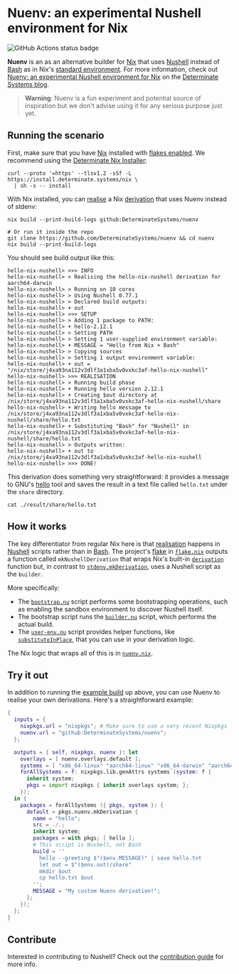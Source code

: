 # Nuenv: an experimental Nushell environment for Nix

![GitHub Actions status badge](https://github.com/DeterminateSystems/nuenv/actions/workflows/ci.yml/badge.svg?branch=main)

**Nuenv** is an as an alternative builder for [Nix] that uses [Nushell] instead of [Bash] as in Nix's [standard environment][stdenv].
For more information, check out [Nuenv: an experimental Nushell environment for Nix][post] on the [Determinate Systems blog][blog].

> **Warning**: Nuenv is a fun experiment and potential source of inspiration but we don't advise using it for any serious purpose just yet.

## Running the scenario

First, make sure that you have [Nix] installed with [flakes enabled][flake]. We recommend using the [Determinate Nix Installer][dni]:

```shell
curl --proto '=https' --tlsv1.2 -sSf -L https://install.determinate.systems/nix \
  | sh -s -- install
```

With Nix installed, you can [realise] a Nix [derivation] that uses Nuenv instead of stdenv:

```shell
nix build --print-build-logs github:DeterminateSystems/nuenv

# Or run it inside the repo
git clone https://github.com/DeterminateSystems/nuenv && cd nuenv
nix build --print-build-logs
```

You should see build output like this:

```shell
hello-nix-nushell> >>> INFO
hello-nix-nushell> > Realising the hello-nix-nushell derivation for aarch64-darwin
hello-nix-nushell> > Running on 10 cores
hello-nix-nushell> > Using Nushell 0.77.1
hello-nix-nushell> > Declared build outputs:
hello-nix-nushell> + out
hello-nix-nushell> >>> SETUP
hello-nix-nushell> > Adding 1 package to PATH:
hello-nix-nushell> + hello-2.12.1
hello-nix-nushell> > Setting PATH
hello-nix-nushell> > Setting 1 user-supplied environment variable:
hello-nix-nushell> + MESSAGE = "Hello from Nix + Bash"
hello-nix-nushell> > Copying sources
hello-nix-nushell> > Setting 1 output environment variable:
hello-nix-nushell> + out = "/nix/store/j4xa93na112v3dlf3a1xba5v0vxkc3af-hello-nix-nushell"
hello-nix-nushell> >>> REALISATION
hello-nix-nushell> > Running build phase
hello-nix-nushell> + Running hello version 2.12.1
hello-nix-nushell> + Creating $out directory at /nix/store/j4xa93na112v3dlf3a1xba5v0vxkc3af-hello-nix-nushell/share
hello-nix-nushell> + Writing hello message to /nix/store/j4xa93na112v3dlf3a1xba5v0vxkc3af-hello-nix-nushell/share/hello.txt
hello-nix-nushell> + Substituting "Bash" for "Nushell" in /nix/store/j4xa93na112v3dlf3a1xba5v0vxkc3af-hello-nix-nushell/share/hello.txt
hello-nix-nushell> > Outputs written:
hello-nix-nushell> + out to /nix/store/j4xa93na112v3dlf3a1xba5v0vxkc3af-hello-nix-nushell
hello-nix-nushell> >>> DONE!
```

This derivation does something very straightforward: it provides a message to GNU's [hello] tool and saves the result in a text file called `hello.txt` under the `share` directory.

```shell
cat ./result/share/hello.txt
```

## How it works

The key differentiator from regular Nix here is that [realisation][realise] happens in [Nushell] scripts rather than in [Bash].
The project's [flake] in [`flake.nix`](./flake.nix) outputs a function called `mkNushellDerivation` that wraps Nix's built-in [`derivation`][derivation] function but, in contrast to [`stdenv.mkDerivation`][stdenv], uses a Nushell script as the `builder`.

More specifically:

- The [`bootstrap.nu`](./nuenv/bootstrap.nu) script performs some bootstrapping operations, such as enabling the sandbox environment to discover Nushell itself.
- The bootstrap script runs the [`builder.nu`](./nuenv/builder.nu) script, which performs the actual build.
- The [`user-env.nu`](./nuenv/user-env.nu) script provides helper functions, like [`substituteInPlace`](./nuenv/user-env.nu#L79-L94), that you can use in your derivation logic.

The Nix logic that wraps all of this is in [`nuenv.nix`](./lib/nuenv.nix#L2-L60).

## Try it out

In addition to running the [example build](#running-the-scenario) up above, you can use Nuenv to realise your own derivations.
Here's a straightforward example:

```nix
{
  inputs = {
    nixpkgs.url = "nixpkgs"; # Make sure to use a very recent Nixpkgs
    nuenv.url = "github:DeterminateSystems/nuenv";
  };

  outputs = { self, nixpkgs, nuenv }: let
    overlays = [ nuenv.overlays.default ];
    systems = [ "x86_64-linux" "aarch64-linux" "x86_64-darwin" "aarch64-darwin" ];
    forAllSystems = f: nixpkgs.lib.genAttrs systems (system: f {
      inherit system;
      pkgs = import nixpkgs { inherit overlays system; };
    });
  in {
    packages = forAllSystems ({ pkgs, system }: {
      default = pkgs.nuenv.mkDerivation {
        name = "hello";
        src = ./.;
        inherit system;
        packages = with pkgs; [ hello ];
        # This script is Nushell, not Bash
        build = ''
          hello --greeting $"($env.MESSAGE)" | save hello.txt
          let out = $"($env.out)/share"
          mkdir $out
          cp hello.txt $out
        '';
        MESSAGE = "My custom Nuenv derivation!";
      };
    });
  };
}
```

## Contribute

Interested in contributing to Nushell? Check out the [contribution guide](./CONTRIBUTING.md) for more info.

[bash]: https://gnu.org/software/bash
[blog]: https://determinate.systems/posts
[derivation]: https://zero-to-nix.com/concepts/derivations
[dni]: https://github.com/DeterminateSystems/nix-installer
[flake]: https://zero-to-nix.com/concepts/flakes
[hello]: https://gnu.org/software/hello
[nix]: https://nixos.org
[nushell]: https://nushell.sh
[post]: https://determinate.systems/posts/nuenv
[realise]: https://zero-to-nix.com/concepts/realisation
[stdenv]: https://ryantm.github.io/nixpkgs/stdenv/stdenv
